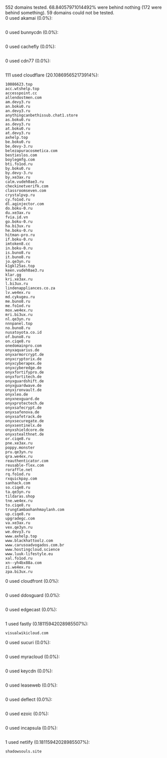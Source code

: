 552 domains tested. 68.84057971014492% were behind nothing (172 were behind something). 59 domains could not be tested.<br>
0 used akamai (0.0%):
```

```

0 used bunnycdn (0.0%):
```

```

0 used cachefly (0.0%):
```

```

0 used cdn77 (0.0%):
```

```

111 used cloudflare (20.108695652173914%):
```
10086623.top
acc.wtshelp.top
accesspoint.cc
allendostmen.com
am.devy3.ru
an.boku0.ru
an.devy3.ru
anythingcanbethissub.chat1.store
as.boku0.ru
as.devy3.ru
at.boku0.ru
at.devy3.ru
axhelp.top
be.boku0.ru
be.devy-3.ru
belezapuracosmetica.com
bestieslos.com
boylegmfg.com
bti.fo1od.ru
by.boku0.ru
by.devy-3.ru
by.xe3ax.ru
calm.vudeh0ae3.ru
checkinetverifk.com
classroomseven.com
crystalpvp.ru
cy.fo1od.ru
dl.aginjector.com
do.boku-0.ru
du.xe3ax.ru
fvia.id.vn
go.boku-0.ru
ha.bi3ux.ru
he.boku-0.ru
hitman-pro.ru
if.boku-0.ru
imtoken8.cc
in.boku-0.ru
is.buno8.ru
it.buno8.ru
jo.qe3yn.ru
k1gkl25as.top
keen.vudeh0ae3.ru
klar.gg
kri.xe3ax.ru
l.bi3ux.ru
lindenappliances.co.za
lv.we4ex.ru
md.cykugeu.ru
me.buno8.ru
me.fo1od.ru
mox.we4ex.ru
mri.bi3ux.ru
nl.qe3yn.ru
nnnpanel.top
no.buno8.ru
nusatoyota.co.id
of.buno8.ru
on.ciqe8.ru
onedomainpro.com
onyxaquarius.de
onyxarmorcrypt.de
onyxcryptorix.de
onyxcyberapex.de
onyxcyberedge.de
onyxfortifypro.de
onyxfortitech.de
onyxguardshift.de
onyxguardwave.de
onyxironvault.de
onyxleo.de
onyxnexguard.de
onyxprotectech.de
onyxsafecrypt.de
onyxsafenova.de
onyxsafetrack.de
onyxsecuregate.de
onyxsentinelx.de
onyxshieldcore.de
onyxstealthnet.de
or.ciqe8.ru
pne.xe3ax.ru
poppy.monster
pru.qe3yn.ru
qra.we4ex.ru
reauthenticator.com
reusable-flex.com
roraffle.net
rq.fo1od.ru
rxquickpay.com
sanhack.com
so.ciqe8.ru
ta.qe3yn.ru
tildaras.shop
tne.we4ex.ru
to.ciqe8.ru
trungtambaohanhmaylanh.com
up.ciqe8.ru
upgradegc.com
va.xe3ax.ru
vex.qe3yn.ru
we.devy3.ru
www.axhelp.top
www.blackhattoolz.com
www.carusoadvogados.com.br
www.hostingcloud.science
www.luuk-lifestyle.eu
xal.fo1od.ru
xn--yh4bx88a.com
zi.we4ex.ru
zpa.bi3ux.ru
```

0 used cloudfront (0.0%):
```

```

0 used ddosguard (0.0%):
```

```

0 used edgecast (0.0%):
```

```

1 used fastly (0.18115942028985507%):
```
visualwikicloud.com
```

0 used sucuri (0.0%):
```

```

0 used myracloud (0.0%):
```

```

0 used keycdn (0.0%):
```

```

0 used leaseweb (0.0%):
```

```

0 used deflect (0.0%):
```

```

0 used ezoic (0.0%):
```

```

0 used incapsula (0.0%):
```

```

1 used netlify (0.18115942028985507%):
```
shadowsouls.site
```
